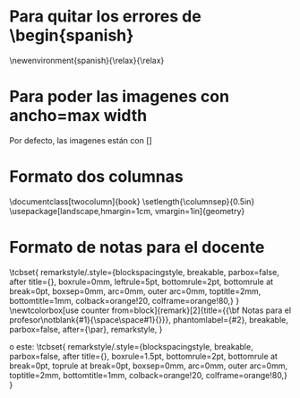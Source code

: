 Para quitar los errores de \begin{spanish}
==========================================
\newenvironment{spanish}{\relax}{\relax}

Para poder las imagenes con ancho=max width 
===========================================
Por defecto, las imagenes están con []


Formato dos columnas
====================
\documentclass[twocolumn]{book}
\setlength{\columnsep}{0.5in}
\usepackage[landscape,hmargin=1cm, vmargin=1in]{geometry}


Formato de notas para el docente
================================
\tcbset{ remarkstyle/.style={blockspacingstyle, breakable, parbox=false, after title={}, boxrule=0mm, leftrule=5pt, bottomrule=2pt, bottomrule at break=0pt, boxsep=0mm, arc=0mm, outer arc=0mm, toptitle=2mm, bottomtitle=1mm, colback=orange!20, colframe=orange!80,} }
\newtcolorbox[use counter from=block]{remark}[2]{title={{\bf Notas para el profesor\notblank{#1}{\space\space#1}{}}}, phantomlabel={#2}, breakable, parbox=false, after={\par}, remarkstyle, }

o este:
\tcbset{ remarkstyle/.style={blockspacingstyle, breakable, parbox=false, after title={}, boxrule=1.5pt, bottomrule=2pt, bottomrule at break=0pt, toprule at break=0pt, boxsep=0mm, arc=0mm, outer arc=0mm, toptitle=2mm, bottomtitle=1mm, colback=orange!20, colframe=orange!80,} }